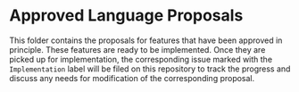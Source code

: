 # Approved Language Proposals

This folder contains the proposals for features that have been approved in principle. These features are ready to be implemented. Once they are picked up for implementation, the corresponding issue marked with the `Implementation` label will be filed on this repository to track the progress and discuss any needs for modification of the corresponding proposal. 

